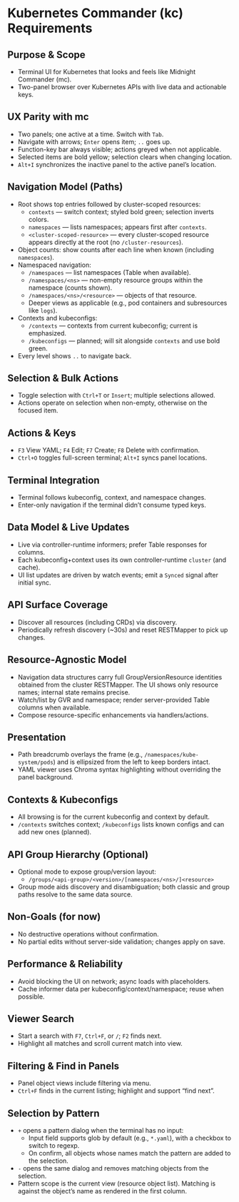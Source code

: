 # Kubernetes Commander (kc) Requirements

## Purpose & Scope
- Terminal UI for Kubernetes that looks and feels like Midnight Commander (mc).
- Two-panel browser over Kubernetes APIs with live data and actionable keys.

## UX Parity with mc
- Two panels; one active at a time. Switch with `Tab`.
- Navigate with arrows; `Enter` opens item; `..` goes up.
- Function-key bar always visible; actions greyed when not applicable.
- Selected items are bold yellow; selection clears when changing location.
- `Alt+I` synchronizes the inactive panel to the active panel’s location.

## Navigation Model (Paths)
- Root shows top entries followed by cluster-scoped resources:
  - `contexts` — switch context; styled bold green; selection inverts colors.
  - `namespaces` — lists namespaces; appears first after `contexts`.
  - `<cluster-scoped-resource>` — every cluster-scoped resource appears directly at the root (no `/cluster-resources`).
- Object counts: show counts after each line when known (including `namespaces`).
- Namespaced navigation:
  - `/namespaces` — list namespaces (Table when available).
  - `/namespaces/<ns>` — non-empty resource groups within the namespace (counts shown).
  - `/namespaces/<ns>/<resource>` — objects of that resource.
  - Deeper views as applicable (e.g., pod containers and subresources like `logs`).
- Contexts and kubeconfigs:
  - `/contexts` — contexts from current kubeconfig; current is emphasized.
  - `/kubeconfigs` — planned; will sit alongside `contexts` and use bold green.
- Every level shows `..` to navigate back.

## Selection & Bulk Actions
- Toggle selection with `Ctrl+T` or `Insert`; multiple selections allowed.
- Actions operate on selection when non-empty, otherwise on the focused item.

## Actions & Keys
- `F3` View YAML; `F4` Edit; `F7` Create; `F8` Delete with confirmation.
- `Ctrl+O` toggles full-screen terminal; `Alt+I` syncs panel locations.

## Terminal Integration
- Terminal follows kubeconfig, context, and namespace changes.
- Enter-only navigation if the terminal didn’t consume typed keys.

## Data Model & Live Updates
- Live via controller-runtime informers; prefer Table responses for columns.
- Each kubeconfig+context uses its own controller-runtime `cluster` (and cache).
- UI list updates are driven by watch events; emit a `Synced` signal after initial sync.

## API Surface Coverage
- Discover all resources (including CRDs) via discovery.
- Periodically refresh discovery (~30s) and reset RESTMapper to pick up changes.

## Resource‑Agnostic Model
- Navigation data structures carry full GroupVersionResource identities obtained from the cluster RESTMapper. The UI shows only resource names; internal state remains precise.
- Watch/list by GVR and namespace; render server-provided Table columns when available.
- Compose resource-specific enhancements via handlers/actions.

## Presentation
- Path breadcrumb overlays the frame (e.g., `/namespaces/kube-system/pods`) and is ellipsized from the left to keep borders intact.
- YAML viewer uses Chroma syntax highlighting without overriding the panel background.

## Contexts & Kubeconfigs
- All browsing is for the current kubeconfig and context by default.
- `/contexts` switches context; `/kubeconfigs` lists known configs and can add new ones (planned).

## API Group Hierarchy (Optional)
- Optional mode to expose group/version layout:
  - `/groups/<api-group>/<version>/[namespaces/<ns>/]<resource>`
- Group mode aids discovery and disambiguation; both classic and group paths resolve to the same data source.

## Non-Goals (for now)
- No destructive operations without confirmation.
- No partial edits without server-side validation; changes apply on save.

## Performance & Reliability
- Avoid blocking the UI on network; async loads with placeholders.
- Cache informer data per kubeconfig/context/namespace; reuse when possible.

## Viewer Search
- Start a search with `F7`, `Ctrl+F`, or `/`; `F2` finds next.
- Highlight all matches and scroll current match into view.

## Filtering & Find in Panels
- Panel object views include filtering via menu.
- `Ctrl+F` finds in the current listing; highlight and support “find next”.

## Selection by Pattern
- `+` opens a pattern dialog when the terminal has no input:
  - Input field supports glob by default (e.g., `*.yaml`), with a checkbox to switch to regexp.
  - On confirm, all objects whose names match the pattern are added to the selection.
- `-` opens the same dialog and removes matching objects from the selection.
- Pattern scope is the current view (resource object list). Matching is against the object’s name as rendered in the first column.
